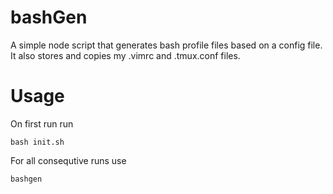 # bashGen
A simple node script that generates bash profile files based on a config file. It also stores and copies my .vimrc and .tmux.conf files.

# Usage
On first run run
```
bash init.sh
```

For all consequtive runs use
```
bashgen
```
